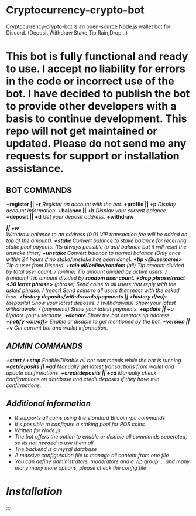 # Cryptocurrency-crypto-bot
Cryptocurrency-crypto-bot is an open-source Node.js wallet bot for Discord. (Deposit,Withdraw,Stake,Tip,Rain,Drop...)

# This bot is fully functional and ready to use. I accept no liability for errors in the code or incorrect use of the bot. I have decided to publish the bot to provide other developers with a basis to continue development. This repo will not get maintained or updated. Please do not send me any requests for support or installation assistance.

## BOT COMMANDS
**+register || +r**
*Register an account with the bot.*
**+profile || +p**
*Display account information.*
**+balance || +b**
*Display your current balance.*
**+deposit || +d**
*Get your deposit address.*
**+withdraw <address> <amount> || +w <address> <amount>**
*Withdraw balance to an address (0.01 VIP transaction fee will be added on top of the amount).*
**+stake <amount>**
*Convert balance to stake balance for receiving stake pool payouts. (Its always possible to add balance but it will reset the unstake timer)*
**+unstake <amount>**
*Convert balance to normal balance (Only once within 24 hours if no stake/unstake has been done).*
**+tip <@username> <amount>**
*Tip a user from Discord.*
**+rain all/online/random <amount> <userCount>**
*(all) Tip amount divided by total user count. / (online) Tip amount divided by active users. / (random) Tip amount divided by **random user count.***
**+drop phrase/react <amount> <timeInSeconds> <30 letter phrase>**
*(phrase) Send coins to all users that reply with the asked phrase. / (react) Send coins to all users that react with the asked icon.*
**+history deposits/withdrawals/payments || +history d/w/p**
*(deposits) Show your latest deposits. / (withdrawals) Show your latest withdrawals. / (payments) Show your latest payments.*
**+update || +u**
*Update your username.*
**+donate**
*Show the bot creators tip address.*
**+notify <on/off>**
*Enable or disable to get mentioned by the bot.*
**+version || +v**
*Get current bot and wallet information.*

## ADMIN COMMANDS
**+start / +stop**
*Enable/Disable all bot commands while the bot is running.*
**+getdeposits || +gd**
*Manually get latest transactions from wallet and update confirmations.*
**+creditdeposits || +cd**
*Manually check confiramtions on database and credit deposits if they have min confirmations.*

## Additional information

- It supports all coins using the standard Bticoin rpc commands
- It's possible to configure a staking pool for POS coins
- Written for Node.js
- The bot offers the option to enable or disable all commands seperated, so its not needed to use them all 
- The backend is a mysql database
- A massive configuration file to manage all content from one file
- You can define administrators, moderators and a vip group
... and many many many more options, please check the config file

# Installation
:::
